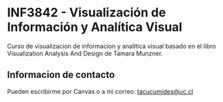 # INF3842 - Visualización de Información y Analítica Visual	

Curso de visualizacion de informacion y analitica visual basado en el libro Visualization Analysis And Design de Tamara Munzner. 

## Informacion de contacto
Pueden escribirme por Canvas o a mi correo: tacucumides@uc.cl
